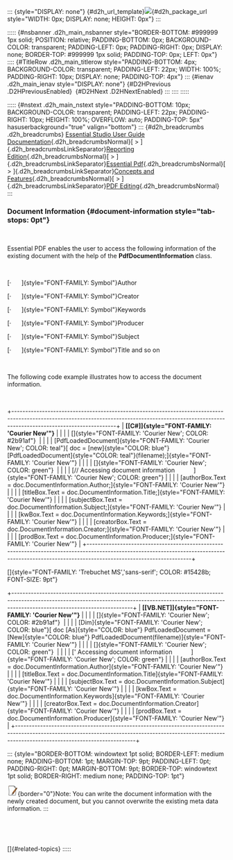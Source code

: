 ::: {style="DISPLAY: none"}
[](ms-xhelp:///?Id=d2h_url_template){#d2h_url_template}![](!package_url!){#d2h_package_url style="WIDTH: 0px; DISPLAY: none; HEIGHT: 0px"}
:::

::::: {#nsbanner .d2h_main_nsbanner style="BORDER-BOTTOM: #999999 1px solid; POSITION: relative; PADDING-BOTTOM: 0px; BACKGROUND-COLOR: transparent; PADDING-LEFT: 0px; PADDING-RIGHT: 0px; DISPLAY: none; BORDER-TOP: #999999 1px solid; PADDING-TOP: 0px; LEFT: 0px"}
:::: {#TitleRow .d2h_main_titlerow style="PADDING-BOTTOM: 4px; BACKGROUND-COLOR: transparent; PADDING-LEFT: 22px; WIDTH: 100%; PADDING-RIGHT: 10px; DISPLAY: none; PADDING-TOP: 4px"}
::: {#ienav .d2h_main_ienav style="DISPLAY: none"}
[](ms-xhelp:///?Id=b6e45843-3280-4522-8ef9-69f5cd2a0210){#D2HPrevious .D2HPreviousEnabled}  [](ms-xhelp:///?Id=cd191476-0359-45fb-810b-2e2d435b3d3b){#D2HNext .D2HNextEnabled}
:::
::::
:::::

::::: {#nstext .d2h_main_nstext style="PADDING-BOTTOM: 10px; BACKGROUND-COLOR: transparent; PADDING-LEFT: 22px; PADDING-RIGHT: 10px; HEIGHT: 100%; OVERFLOW: auto; PADDING-TOP: 5px" hasuserbackground="true" valign="bottom"}
::: {#d2h_breadcrumbs .d2h_breadcrumbs}
[Essential Studio User Guide Documentation](ms-xhelp:///?Id=12457748-09e3-4d74-a240-8e049cedf030){.d2h_breadcrumbsNormal}[ \> ]{.d2h_breadcrumbsLinkSeparator}[Reporting Edition](ms-xhelp:///?Id=027aa5b6-6676-4f93-ad23-c20e8c45792e){.d2h_breadcrumbsNormal}[ \> ]{.d2h_breadcrumbsLinkSeparator}[Essential Pdf](ms-xhelp:///?Id=22756092-3da5-4797-9514-dab0617c6902){.d2h_breadcrumbsNormal}[ \> ]{.d2h_breadcrumbsLinkSeparator}[Concepts and Features](ms-xhelp:///?Id=b2064337-afd6-4241-aa41-868a5489a8dd){.d2h_breadcrumbsNormal}[ \> ]{.d2h_breadcrumbsLinkSeparator}[PDF Editing](ms-xhelp:///?Id=acdc025e-645c-4f53-ab6c-d726bbf3e589){.d2h_breadcrumbsNormal}
:::

### Document Information {#document-information style="tab-stops: 0pt"}

 

Essential PDF enables the user to access the following information of the existing document with the help of the **PdfDocumentInformation** class.

 

[·      ]{style="FONT-FAMILY: Symbol"}Author

[·      ]{style="FONT-FAMILY: Symbol"}Creator

[·      ]{style="FONT-FAMILY: Symbol"}Keywords

[·      ]{style="FONT-FAMILY: Symbol"}Producer

[·      ]{style="FONT-FAMILY: Symbol"}Subject

[·      ]{style="FONT-FAMILY: Symbol"}Title and so on

 

The following code example illustrates how to access the document information.

 

+-------------------------------------------------------------------------------------------------------------------------------------------------------------------------------------------------+
| **[\[C#\]]{style="FONT-FAMILY: 'Courier New'"}**                                                                                                                                                |
|                                                                                                                                                                                                 |
| []{style="FONT-FAMILY: 'Courier New'; COLOR: #2b91af"}                                                                                                                                          |
|                                                                                                                                                                                                 |
| [PdfLoadedDocument]{style="FONT-FAMILY: 'Courier New'; COLOR: teal"}[ doc = [new]{style="COLOR: blue"} [PdfLoadedDocument]{style="COLOR: teal"}(filename);]{style="FONT-FAMILY: 'Courier New'"} |
|                                                                                                                                                                                                 |
| []{style="FONT-FAMILY: 'Courier New'; COLOR: green"}                                                                                                                                            |
|                                                                                                                                                                                                 |
| [// Accessing document information           ]{style="FONT-FAMILY: 'Courier New'; COLOR: green"}                                                                                                |
|                                                                                                                                                                                                 |
| [authorBox.Text = doc.DocumentInformation.Author;]{style="FONT-FAMILY: 'Courier New'"}                                                                                                          |
|                                                                                                                                                                                                 |
| [titleBox.Text = doc.DocumentInformation.Title;]{style="FONT-FAMILY: 'Courier New'"}                                                                                                            |
|                                                                                                                                                                                                 |
| [subjectBox.Text = doc.DocumentInformation.Subject;]{style="FONT-FAMILY: 'Courier New'"}                                                                                                        |
|                                                                                                                                                                                                 |
| [kwBox.Text = doc.DocumentInformation.Keywords;]{style="FONT-FAMILY: 'Courier New'"}                                                                                                            |
|                                                                                                                                                                                                 |
| [creatorBox.Text = doc.DocumentInformation.Creator;]{style="FONT-FAMILY: 'Courier New'"}                                                                                                        |
|                                                                                                                                                                                                 |
| [prodBox.Text = doc.DocumentInformation.Producer;]{style="FONT-FAMILY: 'Courier New'"}                                                                                                          |
+-------------------------------------------------------------------------------------------------------------------------------------------------------------------------------------------------+

[]{style="FONT-FAMILY: 'Trebuchet MS','sans-serif'; COLOR: #15428b; FONT-SIZE: 9pt"} 

+-------------------------------------------------------------------------------------------------------------------------------------------------------------------------------------------------------+
| **[\[VB.NET\]]{style="FONT-FAMILY: 'Courier New'"}**                                                                                                                                                  |
|                                                                                                                                                                                                       |
| []{style="FONT-FAMILY: 'Courier New'; COLOR: #2b91af"}                                                                                                                                                |
|                                                                                                                                                                                                       |
| [Dim]{style="FONT-FAMILY: 'Courier New'; COLOR: blue"}[ doc [As]{style="COLOR: blue"} PdfLoadedDocument = [New]{style="COLOR: blue"} PdfLoadedDocument(filename)]{style="FONT-FAMILY: 'Courier New'"} |
|                                                                                                                                                                                                       |
| []{style="FONT-FAMILY: 'Courier New'; COLOR: green"}                                                                                                                                                  |
|                                                                                                                                                                                                       |
| [\' Accessing document information           ]{style="FONT-FAMILY: 'Courier New'; COLOR: green"}                                                                                                      |
|                                                                                                                                                                                                       |
| [authorBox.Text = doc.DocumentInformation.Author]{style="FONT-FAMILY: 'Courier New'"}                                                                                                                 |
|                                                                                                                                                                                                       |
| [titleBox.Text = doc.DocumentInformation.Title]{style="FONT-FAMILY: 'Courier New'"}                                                                                                                   |
|                                                                                                                                                                                                       |
| [subjectBox.Text = doc.DocumentInformation.Subject]{style="FONT-FAMILY: 'Courier New'"}                                                                                                               |
|                                                                                                                                                                                                       |
| [kwBox.Text = doc.DocumentInformation.Keywords]{style="FONT-FAMILY: 'Courier New'"}                                                                                                                   |
|                                                                                                                                                                                                       |
| [creatorBox.Text = doc.DocumentInformation.Creator]{style="FONT-FAMILY: 'Courier New'"}                                                                                                               |
|                                                                                                                                                                                                       |
| [prodBox.Text = doc.DocumentInformation.Producer]{style="FONT-FAMILY: 'Courier New'"}                                                                                                                 |
+-------------------------------------------------------------------------------------------------------------------------------------------------------------------------------------------------------+

::: {style="BORDER-BOTTOM: windowtext 1pt solid; BORDER-LEFT: medium none; PADDING-BOTTOM: 1pt; MARGIN-TOP: 9pt; PADDING-LEFT: 0pt; PADDING-RIGHT: 0pt; MARGIN-BOTTOM: 9pt; BORDER-TOP: windowtext 1pt solid; BORDER-RIGHT: medium none; PADDING-TOP: 1pt"}
 

![](ImagesExt/image22_2.jpg){border="0"}Note: You can write the document information with the newly created document, but you cannot overwrite the existing meta data information.
:::

 

 

[]{#related-topics}
:::::
